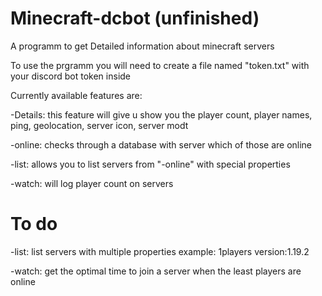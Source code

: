 # Minecraft-dcbot (unfinished)

A programm to get Detailed information about minecraft servers

To use the prgramm you will need to create a file named "token.txt" with your discord bot token inside

Currently available features are:

-Details: this feature will give u show you the player count, player names, ping, geolocation, server icon, server modt

-online: checks through a database with server which of those are online

-list: allows you to list servers from "-online" with special properties

-watch: will log player count on servers


# To do
-list: list servers with multiple properties example: 1players version:1.19.2

-watch: get the optimal time to join a server when the least players are online

